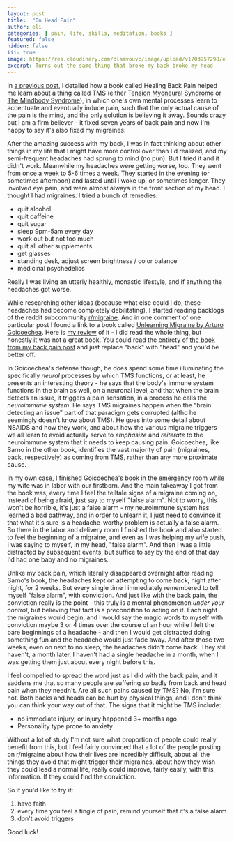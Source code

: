 ```yaml
---
layout: post
title:  "On Head Pain"
author: eli
categories: [ pain, life, skills, meditation, books ]
featured: false
hidden: false
iii: true
image: https://res.cloudinary.com/dlamvouvc/image/upload/v1703957298/eli/fhz5rz10o8rhrprdlqxa.jpg
excerpt: Turns out the same thing that broke my back broke my head
---
```


In [a previous post]({{site.baseurl}}/blog/on-back-pain/), I detailed how a book called Healing Back Pain helped me learn about a thing called TMS (either [Tension Myoneural Syndrome](https://en.wikipedia.org/wiki/Tension_myositis_syndrome) or [The Mindbody Syndrome](https://www.tmswiki.org/forum/tags/back-pain/)), in which one's own mental processes learn to accentuate and eventually induce pain, such that the only actual cause of the pain is the mind, and the only solution is believing it away. Sounds crazy but I am a firm believer - it fixed seven years of back pain and now I'm happy to say it's also fixed my migraines.

After the amazing success with my back, I was in fact thinking about other things in my life that I might have more control over than I'd realized, and my semi-frequent headaches had sprung to mind (no pun). But I tried it and it didn't work. Meanwhile my headaches were getting worse, too. They went from once a week to 5-6 times a week. They started in the evening (or sometimes afternoon) and lasted until I woke up, or sometimes longer. They involved eye pain, and were almost always in the front section of my head. I thought I had migraines. I tried a bunch of remedies:

- quit alcohol
- quit caffeine
- quit sugar
- sleep 9pm-5am every day
- work out but not too much
- quit all other supplements
- get glasses
- standing desk, adjust screen brightness / color balance
- medicinal psychedelics

Really I was living an utterly healthly, monastic lifestyle, and if anything the headaches got worse.

While researching other ideas (because what else could I do, these headaches had become completely debilitating), I started reading backlogs of the reddit subcommunity [r/migraine](https://www.reddit.com/r/migraine/). And in one comment of one particular post I found a link to a book called [Unlearning Migraine by Arturo Goicoechea](https://www.amazon.com/Unlearning-Migraine-Arturo-Goicoechea/dp/1082399205). Here is [my review](https://www.osmr.org/2023/12/unlearning-migraine-by-arturo-goicoechea.html) of it - I did read the whole thing, but honestly it was not a great book. You could read the entirety of [the book from my back pain post](https://www.amazon.com/Healing-Back-Pain-audiobook/dp/B00005NRA7) and just replace "back" with "head" and you'd be better off.

In Goicoechea's defense though, he does spend some time illuminating the specifically *neural* processes by which TMS functions, or at least, he presents an interesting theory - he says that the body's immune system functions in the brain as well, on a neuronal level, and that when the brain detects an issue, it triggers a pain sensation, in a process he calls the *neuroimmune system*. He says TMS migraines happen when the "brain detecting an issue" part of that paradigm gets corrupted (altho he seemingly doesn't know about TMS). He goes into some detail about NSAIDS and how they work, and about how the various migraine triggers we all learn to avoid actually serve to *emphasize* and *reiterate* to the neuroimmune system that it needs to keep causing pain. Goicoechea, like Sarno in the other book, identifies the vast majority of pain (migraines, back, respectively) as coming from TMS, rather than any more proximate cause.

In my own case, I finished Goicoechea's book in the emergency room while my wife was in labor with our firstborn. And the main takeaway I got from the book was, every time I feel the telltale signs of a migraine coming on, instead of being afraid, just say to myself "false alarm". Not to worry, this won't be horrible, it's just a false alarm - my neuroimmune system has learned a bad pathway, and in order to unlearn it, I just need to convince it that what it's sure is a headache-worthy problem is actually a false alarm. So there in the labor and delivery room I finished the book and also started to feel the beginning of a migraine, and even as I was helping my wife push, I was saying to myself, in my head, "false alarm". And then I was a little distracted by subsequent events, but suffice to say by the end of that day I'd had one baby and no migraines.

Unlike my back pain, which literally disappeared overnight after reading Sarno's book, the headaches kept on attempting to come back, night after night, for 2 weeks. But every single time I immediately remembered to tell myself "false alarm", with conviction. And just like with the back pain, the conviction really is the point - this truly is a mental phenomenon *under your control*, but believing that fact is a precondition to acting on it. Each night the migraines would begin, and I would say the magic words to myself with conviction maybe 3 or 4 times over the course of an hour while I felt the bare beginnings of a headache - and then I would get distracted doing something fun and the headache would just fade away. And after those two weeks, even on next to no sleep, the headaches didn't come back. They still haven't, a month later. I haven't had a single headache in a month, when I was getting them just about every night before this.

I feel compelled to spread the word just as I did with the back pain, and it saddens me that so many people are suffering so badly from back and head pain when they needn't. Are all such pains caused by TMS? No, I'm sure not. Both backs and heads can be hurt by physical things, and I don't think you can think your way out of that. The signs that it might be TMS include:

- no immediate injury, or injury happened 3+ months ago
- Personality type prone to anxiety

Without a lot of study I'm not sure what proportion of people could really benefit from this, but I feel fairly convinced that a lot of the people posting on r/migraine about how their lives are incredibly difficult, about all the things they avoid that might trigger their migraines, about how they wish they could lead a normal life, really could improve, fairly easily, with this information. If they could find the conviction.

So if you'd like to try it:

1. have faith
2. every time you feel a tingle of pain, remind yourself that it's a false alarm
3. don't avoid triggers

Good luck!
